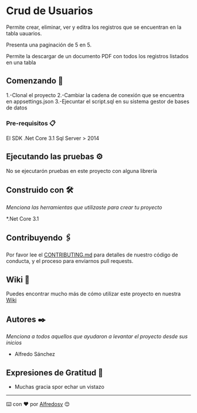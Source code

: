 # Crud de Usuarios

Permite crear, eliminar, ver y editra los registros que se encuentran en la tabla uauarios.

Presenta una paginación de 5 en 5.

Permite la descargar de un documento PDF con todos los registros listados en una tabla

## Comenzando 🚀

1.-Clonal el proyecto
2.-Cambiar la cadena de conexión que se encuentra en appsettings.json
3.-Ejecuntar el script.sql en su sistema gestor de bases de datos


### Pre-requisitos 📋

El SDK .Net Core 3.1
Sql Server > 2014



## Ejecutando las pruebas ⚙️

No se ejecutarón pruebas en este proyecto con alguna librería



## Construido con 🛠️

_Menciona las herramientas que utilizaste para crear tu proyecto_

*.Net  Core 3.1

## Contribuyendo 🖇️

Por favor lee el [CONTRIBUTING.md](https://gist.github.com/villanuevand/xxxxxx) para detalles de nuestro código de conducta, y el proceso para enviarnos pull requests.

## Wiki 📖

Puedes encontrar mucho más de cómo utilizar este proyecto en nuestra [Wiki](https://github.com/tu/proyecto/wiki)


## Autores ✒️

_Menciona a todos aquellos que ayudaron a levantar el proyecto desde sus inicios_

* Alfredo Sánchez


## Expresiones de Gratitud 🎁

* Muchas gracia spor echar un vistazo

---
⌨️ con ❤️ por [Alfredosv](https://github.com/AlfredoSV) 😊

